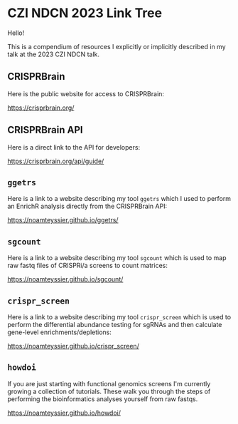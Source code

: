 # CZI NDCN 2023 Link Tree

Hello!

This is a compendium of resources I explicitly or implicitly described
in my talk at the 2023 CZI NDCN talk.

## CRISPRBrain

Here is the public website for access to CRISPRBrain: 

https://crisprbrain.org/

## CRISPRBrain API

Here is a direct link to the API for developers: 

https://crisprbrain.org/api/guide/

## `ggetrs`

Here is a link to a website describing my tool `ggetrs` which I used to perform
an EnrichR analysis directly from the CRISPRBrain API: 

https://noamteyssier.github.io/ggetrs/

## `sgcount`

Here is a link to a website describing my tool `sgcount` which is used to map
raw fastq files of CRISPRi/a screens to count matrices: 

https://noamteyssier.github.io/sgcount/ 

## `crispr_screen`

Here is a link to a website describing my tool `crispr_screen` which is used to perform 
the differential abundance testing for sgRNAs and then calculate gene-level enrichments/depletions:

https://noamteyssier.github.io/crispr_screen/

## `howdoi`

If you are just starting with functional genomics screens I'm currently growing a collection of 
tutorials.
These walk you through the steps of performing the bioinformatics analyses yourself from raw fastqs.

https://noamteyssier.github.io/howdoi/
